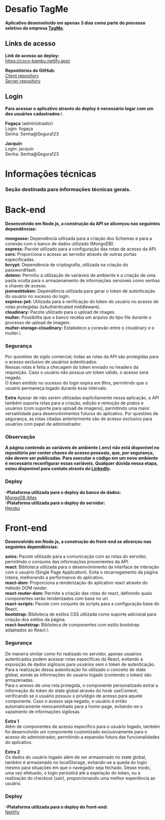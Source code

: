 # Desafio TagMe

**Aplicativo desenvolvido em apenas 3 dias como parte do processo seletivo da empresa [TagMe](https://landing.tagme.com.br/).**

## Links de acesso

**Link de acesso ao deploy:**\
https://coco-bambu.netlify.app/

**Repositórios do GitHub:**\
[Client repository](https://github.com/thiagoevg/tagme-client)\
[Server repository](https://github.com/thiagoevg/tagme-server)

## Login

**Para acessar o aplicativo através do deploy é necessário logar com um dos usuários cadastrados:**\

**Fogaça** (administrador)\
Login: fogaça\
Senha: Senha@Segura123

**Jacquin**\
Login: jacquin\
Senha: Senha@Segura123

# Informações técnicas

### Seção destinada para informações técnicas gerais.

# Back-end

**Desenvolvido em Node.js, a construção da API se alicerçou nas seguintes dependências:**

**mongoose:** Dependência utilizada para a criação dos Schemas e para a conexão com o banco de dados utilizado (MongoDB).\
**express:** Pacote utilizado para a configuração das rotas de acesso da API.\
**cors:** Proporciona o acesso ao servidor através de outras portas especificadas.\
**bcrypt:** Dependência de criptografia, utilizada na criação do passwordHash.\
**dotenv:** Permitiu a utilização de variáveis de ambiente e a criação de uma pasta oculta para o armazenamento de informações sensíveis como senhas e chaves de acesso.\
**jsonwebtoken:** Dependência utilizada para gerar o token de autenticação do usuário no sucesso do login.\
**express-jwt:** Utilizada para a verificação do token do usuário no acesso de rotas protegidas (isAuthenticated middleware).\
**cloudinary:** Pacote utilizado para o upload de images.\
**multer:** Possibilita que o banco receba um arquivo do tipo file durante o processo de upload de imagem.\
**multer-storage-cloudinary:** Estabelece a conexão entre o cloudinary e o multer.\

### Segurança

Por questões de sigilo comercial, todas as rotas da API são protegidas para o acesso exclusivo de usuários autenticados.\
Nessas rotas é feita a checagem do token enviado no headers da requisição. Caso o usuário não possua um token válido, o acesso será negado.\
O token emitido no sucesso do login expira em 8hrs, permitindo que o usuário permaneça logado durante esse intervalo.

**Extra**
Apesar de não serem utilizadas explicitamente nessa aplicação, a API também suporta rotas para a criação, edição e remoção de pratos e usuários (com suporte para upload de imagens), permitindo uma maior versatilidade para desenvolvimentos futuros do aplicativo. Por questões de segurança, as rotas citadas anteriormente são de acesso exclusivo para usuários com papel de administrador.

### Observação

**A página contendo as variáveis de ambiente (.env) não está disponível no repositório por conter chaves de acesso pessoais, que, por segurança, não devem ser publicadas. Para executar o código em um novo ambiente é necessário reconfigurar essas variáveis. Qualquer dúvida nessa etapa, estou disponível para contato através do [LinkedIn](https://www.linkedin.com/in/thiagoevg/).**

### Deploy

**-Plataforma utilizada para o deploy do banco de dados:**\
[MongoDB Atlas](https://www.mongodb.com/cloud/atlas)\
**-Plataforma utilizada para o deploy do servidor:**\
 [Heroku](https://id.heroku.com/)

# Front-end

**Desenvolvido em Node.js, a construção do front-end se alicerçou nas seguintes dependências:**

**axios:** Pacote utilizado para a comunicação com as rotas do servidor, permitindo o consumo das informações provenientes da API.\
**react:** Biblioteca utilizada para o desenvolvimento da interface de interação com o usuário (Single Page Application). Evita o recarregamento da página inteira, melhorando a performance do aplicativo.\
**react-dom:** Proporciona a renderização do aplicativo react através do método DOM render. \
**react-router-dom:** Permite a criação das rotas do react, definindo quais componentes serão renderizados com base no url.\
**react-scripts:** Pacote com conjunto de scripts para a configuração base do React.\
**bootstrap:** Biblioteca de estilos CSS utilizada como suporte adicional para criação dos estilos da página.\
**react-bootstrap:** Biblioteca de componentes com estilo bootstrap adaptados ao React.\

### Segurança

De maneira similar como foi realizado no servidor, apenas usuários autenticados podem acessar rotas específicas do React, evitando a exposição de dados sigilosos para usuários sem o token de autenticação.\
Para a realização dessa autenticação foi utilizado o conceito de state global, aonde as informações do usuário logado (contendo o token) são armazenadas. \
Para o acesso de uma rota protegida, o componente personalizado extraí a informação do token do state global através do hook useContext, verificando se o usuário possuiu o privilégio de acesso para aquele componente. Caso o acesso seja negado, o usuário é então automaticamente reencaminhado para a home-page, evitando-se o vazamento de informações sigilosas.

**Extra 1**\
Além de componentes de acesso específico para o usuário logado, também foi desenvolvido um componente customizado exclusivamente para o acesso do administrador, permitindo a expansão futura das funcionalidades do aplicativo.

**Extra 2**\
Os dados do usuário logado além de ser armazenado no state global, também é armazenado no localStorage, evitando-se a queda do login mesmo para situações em que o navegador seja fechado. Desse modo, uma vez efetuado, o login persistirá até a expiração do token, ou a realização do checkout (sair), proporcionando uma melhor experiência ao usuário.

### Deploy

**-Plataforma utilizada para o deploy do front-end:**\
[Netlifly](https://www.netlify.com/)
